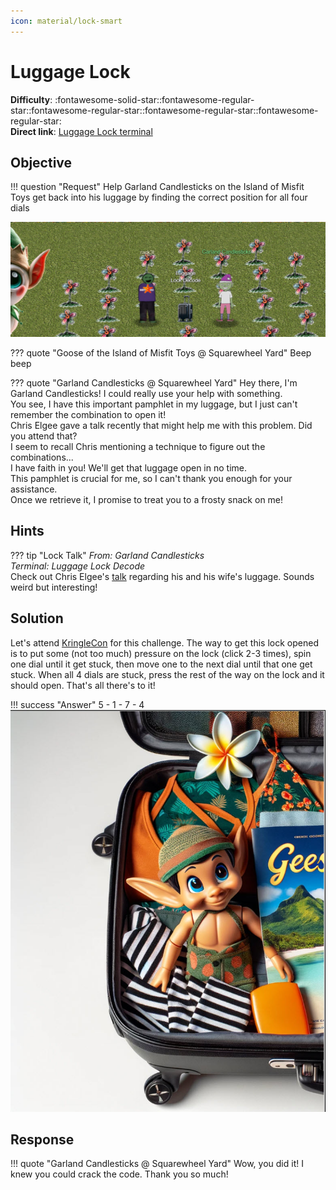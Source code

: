 ```yaml
---
icon: material/lock-smart
---
```


# Luggage Lock

**Difficulty**: :fontawesome-solid-star::fontawesome-regular-star::fontawesome-regular-star::fontawesome-regular-star::fontawesome-regular-star:<br/>
**Direct link**: [Luggage Lock terminal](https://lockdecode.com/?&challenge=lockdecode&username=rack3t&id=96664788-74aa-42ca-866d-bf5b1b52c9f2&area=imt-squarewheelyard&location=34,31&tokens=&dna=ATATATTAATATATATATATATATATATATATCGATATGCATATATATATATGCATATATATATATATATATATATTAGCATATATATATATATGCATATATATATATGCATATATATTA)

## Objective

!!! question "Request"
    Help Garland Candlesticks on the Island of Misfit Toys get back into his luggage by finding the correct position for all four dials

![Garland Candlesticks](../img/objectives/o19/GarlandCandlesticks.jpg)

??? quote "Goose of the Island of Misfit Toys @ Squarewheel Yard"
    Beep beep

??? quote "Garland Candlesticks @ Squarewheel Yard"
    Hey there, I'm Garland Candlesticks! I could really use your help with something.<br/>
    You see, I have this important pamphlet in my luggage, but I just can't remember the combination to open it!<br/>
    Chris Elgee gave a talk recently that might help me with this problem. Did you attend that?<br/>
    I seem to recall Chris mentioning a technique to figure out the combinations...<br/>
    I have faith in you! We'll get that luggage open in no time.<br/>
    This pamphlet is crucial for me, so I can't thank you enough for your assistance.<br/>
    Once we retrieve it, I promise to treat you to a frosty snack on me!<br/>

## Hints
??? tip "Lock Talk"
    <i>From: Garland Candlesticks<br/>
    Terminal: Luggage Lock Decode</i><br/>
    Check out Chris Elgee's [talk](https://www.youtube.com/watch?v=ycM1hBSEyog) regarding his and his wife's luggage. Sounds weird but interesting!


## Solution
Let's attend [KringleCon](https://www.youtube.com/watch?v=ycM1hBSEyog) for this challenge.
The way to get this lock opened is to put some (not too much) pressure on the lock (click 2-3 times), spin one dial until it get stuck,
then move one to the next dial until that one get stuck. When all 4 dials are stuck, press the rest of the way on the lock and it should open.
That's all there's to it!

!!! success "Answer"
    5 - 1 - 7 - 4<br/>
    ![Win](../img/objectives/o19/win.jpg)
 
 
## Response
!!! quote "Garland Candlesticks @ Squarewheel Yard"
    Wow, you did it! I knew you could crack the code. Thank you so much!
    
